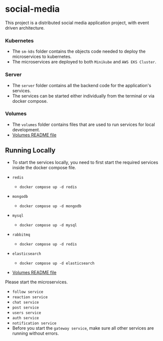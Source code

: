# social-media
This project is a distributed social media application project, with event driven architecture. 

### Kubernetes
* The `sm-k8s` folder contains the objects code needed to deploy the microservices to kubernetes.
* The microservices are deployed to both `Minikube` and `AWS EKS Cluster`.

### Server
* The `server` folder contains all the backend code for the application's services.
* The services can be started either individually from the terminal or via docker compose.

### Volumes
* The `volumes` folder contains files that are used to run services for local development.
* [Volumes README file](https://github.com/LibenHailu/social-media/blob/main/volumes/README.md)

## Running Locally
* To start the services locally, you need to first start the required services inside the docker compose file.
* `redis`
  * `docker compose up -d redis`
* `mongodb`
  * `docker compose up -d mongodb`
* `mysql`
  * `docker compose up -d mysql`
* `rabbitmq`
  * `docker compose up -d redis`
* `elasticsearch`
  * `docker compose up -d elasticsearch`

* [Volumes README file](../volumes/README.md)

Please start the microservices.
* `follow service`
* `reaction service`
* `chat service`
* `post service`
* `users service`
* `auth service`
* `notification service`
* Before you start the `gateway service`, make sure all other services are running without errors.

